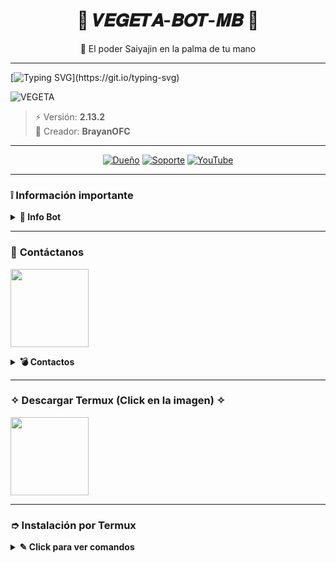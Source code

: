<h1 align="center">💨 𝑽𝑬𝑮𝑬𝑻𝑨-𝑩𝑶𝑻-𝑴𝑩 💨</h1>
<p align="center">🐉 El poder Saiyajin en la palma de tu mano</p>

---

[![Typing SVG](https://readme-typing-svg.demolab.com?font=Fira+Code&pause=1000&color=0033FF&center=true&vCenter=true&width=600&lines=Bienvenido+al+Repositorio;VEGETA-BOT-MB+🔥;Creado+desde+0+por+BrayanOFC;Saiyajin+Poder+Infinito+💥;¡Conquista+WhatsApp!)](https://git.io/typing-svg)

![VEGETA](https://i.ibb.co/3dC0V9r/vegeta.jpg)

> ⚡ Versión: **2.13.2**  
> 👑 Creador: **BrayanOFC**

---

<div align="center">

[![Dueño](https://img.shields.io/badge/Dueño-0033FF?style=for-the-badge&logo=whatsapp&logoColor=white)](https://wa.me/526633900512)
[![Soporte](https://img.shields.io/badge/Soporte-0033FF?style=for-the-badge&logo=whatsapp&logoColor=white)](https://wa.me/526633900512)
[![YouTube](https://img.shields.io/badge/YouTube-FF0000?style=for-the-badge&logo=youtube&logoColor=white)](https://www.youtube.com/@Vegeta-bot)

</div>

---

### ❕️ **Información importante**

<details>
 <summary><b> 🔱 Info Bot</b></summary>

* Este proyecto **no está afiliado de ninguna manera** con `WhatsApp`, `Inc.`  
* WhatsApp es una marca registrada de `WhatsApp LLC`.  
* Este bot es un **desarrollo independiente** con temática **Dragon Ball**.  

</details>

---

### 💭 **Contáctanos**

<a href="https://wa.me/526641804242?text=Hola+quiero+el+bot+VEGETA"><img src="https://i.ibb.co/3dC0V9r/vegeta.jpg" height="125px"></a>

<details>
<summary><b> 💣 Contactos</b></summary>

* WhatsApp: https://wa.me/526641804242

</details>

---

### ✧ **Descargar Termux (Click en la imagen)** ✧
<a href="https://www.mediafire.com/file/llugt4zgj7g3n3u/com.termux_1020.apk/file"><img src="https://qu.ax/finc.jpg" height="125px"></a> 

---

### ➮ **Instalación por Termux**

<details>
 <summary><b> ✎ Click para ver comandos</b></summary>

#### Instalación paso a paso
```bash
termux-setup-storage
apt update && apt upgrade -y
pkg install -y git nodejs ffmpeg imagemagick yarn
git clone https://github.com/BrayanOFC/VEGETA-BOT-MB && cd VEGETA-BOT-MB
yarn install
npm install
npm update
npm start